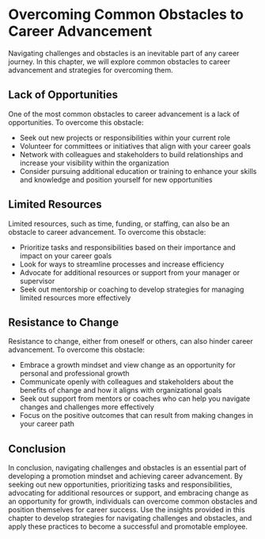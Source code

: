 Overcoming Common Obstacles to Career Advancement
=================================================================================================

Navigating challenges and obstacles is an inevitable part of any career journey. In this chapter, we will explore common obstacles to career advancement and strategies for overcoming them.

Lack of Opportunities
---------------------

One of the most common obstacles to career advancement is a lack of opportunities. To overcome this obstacle:

* Seek out new projects or responsibilities within your current role
* Volunteer for committees or initiatives that align with your career goals
* Network with colleagues and stakeholders to build relationships and increase your visibility within the organization
* Consider pursuing additional education or training to enhance your skills and knowledge and position yourself for new opportunities

Limited Resources
-----------------

Limited resources, such as time, funding, or staffing, can also be an obstacle to career advancement. To overcome this obstacle:

* Prioritize tasks and responsibilities based on their importance and impact on your career goals
* Look for ways to streamline processes and increase efficiency
* Advocate for additional resources or support from your manager or supervisor
* Seek out mentorship or coaching to develop strategies for managing limited resources more effectively

Resistance to Change
--------------------

Resistance to change, either from oneself or others, can also hinder career advancement. To overcome this obstacle:

* Embrace a growth mindset and view change as an opportunity for personal and professional growth
* Communicate openly with colleagues and stakeholders about the benefits of change and how it aligns with organizational goals
* Seek out support from mentors or coaches who can help you navigate changes and challenges more effectively
* Focus on the positive outcomes that can result from making changes in your career path

Conclusion
----------

In conclusion, navigating challenges and obstacles is an essential part of developing a promotion mindset and achieving career advancement. By seeking out new opportunities, prioritizing tasks and responsibilities, advocating for additional resources or support, and embracing change as an opportunity for growth, individuals can overcome common obstacles and position themselves for career success. Use the insights provided in this chapter to develop strategies for navigating challenges and obstacles, and apply these practices to become a successful and promotable employee.
